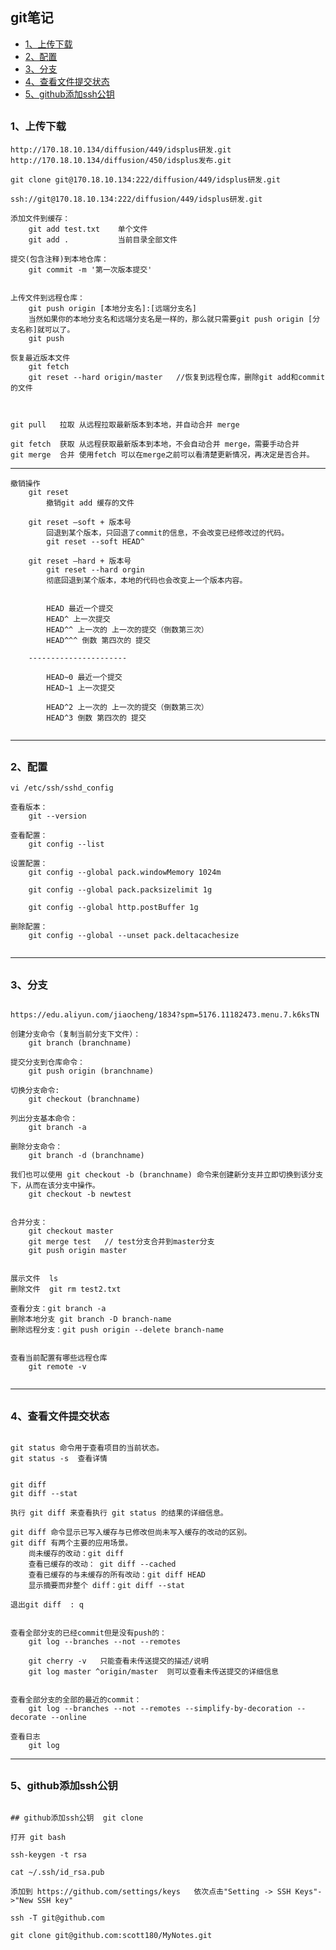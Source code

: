 ## git笔记
  
*   [1、上传下载](#pull)
*   [2、配置](#config)
*   [3、分支](#branch)
*   [4、查看文件提交状态](#status)
*   [5、github添加ssh公钥](#github)


 <h2 id="pull"></h2>

### 1、上传下载
```
http://170.18.10.134/diffusion/449/idsplus研发.git
http://170.18.10.134/diffusion/450/idsplus发布.git

git clone git@170.18.10.134:222/diffusion/449/idsplus研发.git

ssh://git@170.18.10.134:222/diffusion/449/idsplus研发.git
```

```
添加文件到缓存：
	git add test.txt    单个文件
	git add .           当前目录全部文件

提交(包含注释)到本地仓库：	
	git commit -m '第一次版本提交'	


上传文件到远程仓库：
	git push origin [本地分支名]:[远端分支名]  
	当然如果你的本地分支名和远端分支名是一样的，那么就只需要git push origin [分支名称]就可以了。 
    git push 

恢复最近版本文件
	git fetch
	git reset --hard origin/master   //恢复到远程仓库，删除git add和commit的文件


	
git pull   拉取 从远程拉取最新版本到本地，并自动合并 merge

git fetch  获取 从远程获取最新版本到本地，不会自动合并 merge，需要手动合并
git merge  合并 使用fetch 可以在merge之前可以看清楚更新情况，再决定是否合并。
```
**************************************************************************
```
撤销操作
	git reset    
		撤销git add 缓存的文件
	
	git reset —soft + 版本号
		回退到某个版本，只回退了commit的信息，不会改变已经修改过的代码。
		git reset --soft HEAD^
		
	git reset —hard + 版本号
	    git reset --hard orgin
		彻底回退到某个版本，本地的代码也会改变上一个版本内容。
		
		
		HEAD 最近一个提交
		HEAD^ 上一次提交
		HEAD^^ 上一次的 上一次的提交（倒数第三次）
		HEAD^^^ 倒数 第四次的 提交

	----------------------

		HEAD~0 最近一个提交
		HEAD~1 上一次提交

		HEAD^2 上一次的 上一次的提交（倒数第三次）
		HEAD^3 倒数 第四次的 提交
		
```

****************************************************************************************************************************************
 <h2 id="config"></h2>
 
### 2、配置

```
vi /etc/ssh/sshd_config

查看版本：
	git --version

查看配置：
	git config --list

设置配置：
	git config --global pack.windowMemory 1024m

	git config --global pack.packsizelimit 1g
	
	git config --global http.postBuffer 1g

删除配置：
	git config --global --unset pack.deltacachesize
	
```

****************************************************************************************************************************************
 <h2 id="branch"></h2>
 
### 3、分支

```

https://edu.aliyun.com/jiaocheng/1834?spm=5176.11182473.menu.7.k6ksTN

创建分支命令（复制当前分支下文件）：
	git branch (branchname)
	
提交分支到仓库命令：
	git push origin (branchname)

切换分支命令:
	git checkout (branchname)
	
列出分支基本命令：
	git branch -a

删除分支命令：
	git branch -d (branchname)
	
我们也可以使用 git checkout -b (branchname) 命令来创建新分支并立即切换到该分支下，从而在该分支中操作。
	git checkout -b newtest

	
合并分支：
	git checkout master
	git merge test   // test分支合并到master分支
	git push origin master
	
	
展示文件  ls
删除文件  git rm test2.txt 

查看分支：git branch -a
删除本地分支 git branch -D branch-name
删除远程分支：git push origin --delete branch-name
			  
			  
查看当前配置有哪些远程仓库
	git remote -v
	
```

****************************************************************************************************************************************

 <h2 id="status"></h2>
 
### 4、查看文件提交状态
```
	
git status 命令用于查看项目的当前状态。
git status -s  查看详情

	
git diff   
git diff --stat

执行 git diff 来查看执行 git status 的结果的详细信息。

git diff 命令显示已写入缓存与已修改但尚未写入缓存的改动的区别。
git diff 有两个主要的应用场景。
	尚未缓存的改动：git diff 
	查看已缓存的改动： git diff --cached 
	查看已缓存的与未缓存的所有改动：git diff HEAD 
	显示摘要而非整个 diff：git diff --stat

退出git diff  : q


查看全部分支的已经commit但是没有push的：
	git log --branches --not --remotes
	
	git cherry -v   只能查看未传送提交的描述/说明
	git log master ^origin/master  则可以查看未传送提交的详细信息
	

查看全部分支的全部的最近的commit：
	git log --branches --not --remotes --simplify-by-decoration --decorate --online

查看日志
	git log
```


****************************************************************************************************************************************

 <h2 id="guthub"></h2>
 
### 5、github添加ssh公钥

```	
	
## github添加ssh公钥  git clone

打开 git bash

ssh-keygen -t rsa

cat ~/.ssh/id_rsa.pub

添加到 https://github.com/settings/keys   依次点击"Setting -> SSH Keys"->"New SSH key"

ssh -T git@github.com

git clone git@github.com:scott180/MyNotes.git

```
